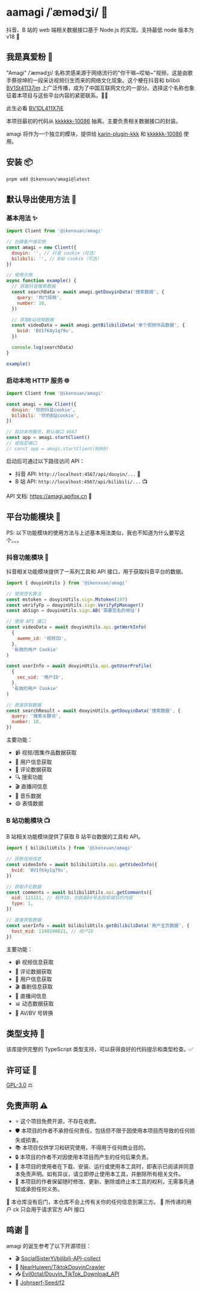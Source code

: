# aamagi /ˈæmədʒi/ 🎵

抖音、B 站的 web 端相关数据接口基于 Node.js 的实现。支持最低 node 版本为 v18 🚀

## 我是真爱粉 🧩

"Amagi" /ˈæmədʒi/ 名称灵感来源于网络流行的"你干嘛~哎呦~"视频，这是由歌手蔡徐坤的一段采访视频衍生而来的网络文化现象。这个梗在抖音和 bilibili [BV1St41137jm](https://www.bilibili.com/video/BV1St41137jm) 上广泛传播，成为了中国互联网文化的一部分。选择这个名称也象征着本项目与这些平台内容的紧密联系。🎤💃

此生必看 [BV1DL411X7jE](https://www.bilibili.com/video/BV1DL411X7jE)

本项目最初的代码从 [kkkkkk-10086](https://github.com/ikenxuan/kkkkkk-10086) 抽离。主要负责相关数据接口的封装。

amagi 将作为一个独立的模块，提供给 [karin-plugin-kkk](https://github.com/ikenxuan/karin-plugin-kkk) 和 [kkkkkk-10086](https://github.com/ikenxuan/kkkkkk-10086) 使用。

## 安装 📦

```bash
pnpm add @ikenxuan/amagi@latest
```

## 默认导出使用方法 🚀

### 基本用法 ✨

```javascript
import Client from '@ikenxuan/amagi'

// 创建客户端实例
const amagi = new Client({
  douyin: '', // 抖音 cookie（可选）
  bilibili: '', // B站 cookie（可选）
})

// 使用示例
async function example() {
  // 获取抖音搜索数据
  const searchData = await amagi.getDouyinData('搜索数据', {
    query: '热门视频',
    number: 10,
  })

  // 获取B站视频数据
  const videoData = await amagi.getBilibiliData('单个视频作品数据', {
    bvid: 'BV1fK4y1q79u',
  })

  console.log(searchData)
}

example()
```

### 启动本地 HTTP 服务 🌐

```javascript
import Client from '@ikenxuan/amagi'

const amagi = new Client({
  douyin: '你的抖音cookie',
  bilibili: '你的B站cookie',
})

// 启动本地服务，默认端口 4567
const app = amagi.startClient()
// 或指定端口
// const app = amagi.startClient(8080)
```

启动后可通过以下路径访问 API：

- 抖音 API: `http://localhost:4567/api/douyin/...` 📱
- B 站 API: `http://localhost:4567/api/bilibili/...` 📺

API 文档: https://amagi.apifox.cn 📝

## 平台功能模块 🧩

PS: 以下功能模块的使用方法与上述基本用法类似，我也不知道为什么要写这个。。。

### 抖音功能模块 📱

抖音相关功能模块提供了一系列工具和 API 接口，用于获取抖音平台的数据。

```javascript
import { douyinUtils } from '@ikenxuan/amagi'

// 使用签名算法
const mstoken = douyinUtils.sign.Mstoken(107)
const verifyFp = douyinUtils.sign.VerifyFpManager()
const abSign = douyinUtils.sign.AB('需要签名的地址')

// 使用 API 接口
const videoData = await douyinUtils.api.getWorkInfo(
  {
    aweme_id: '视频ID',
  },
  '有效的用户 Cookie'
)

const userInfo = await douyinUtils.api.getUserProfile(
  {
    sec_uid: '用户ID',
  },
  '有效的用户 Cookie'
)

// 直接获取数据
const searchResult = await douyinUtils.getDouyinData('搜索数据', {
  query: '搜索关键词',
  number: 10,
})
```

主要功能：

- 📹 视频/图集作品数据获取
- 👤 用户信息获取
- 💬 评论数据获取
- 🔍 搜索功能
- 🎬 直播间信息
- 🎵 音乐数据
- 😄 表情数据

### B 站功能模块 📺

B 站相关功能模块提供了获取 B 站平台数据的工具和 API。

```javascript
import { bilibiliUtils } from '@ikenxuan/amagi'

// 获取视频信息
const videoInfo = await bilibiliUtils.api.getVideoInfo({
  bvid: 'BV1fK4y1q79u',
})

// 获取评论数据
const comments = await bilibiliUtils.api.getComments({
  oid: 111111, // 稿件ID，也就是AV号去除前缀后的内容
  type: 1,
})

// 直接获取数据
const userInfo = await bilibiliUtils.getBilibiliData('用户主页数据', {
  host_mid: 1340190821, // 用户ID
})
```

主要功能：

- 📹 视频信息获取
- 💬 评论数据获取
- 👤 用户信息获取
- 🎬 番剧信息获取
- 📡 直播间信息
- 📊 动态数据获取
- 🔄 AV/BV 号转换

## 类型支持 🧰

该库提供完整的 TypeScript 类型支持，可以获得良好的代码提示和类型检查。✅

## 许可证 📜

[GPL-3.0](https://github.com/ikenxuan/amagi/blob/main/LICENSE) ⚖️

## 免责声明 ⚠️

- ⭐ 这个项目免费开源，不存在收费。
- 🛡️ 本项目的作者不承担任何责任，包括但不限于因使用本项目而导致的任何损失或损害。
- 📚 本项目仅供学习和研究使用，不得用于任何商业目的。
- 🔒 本项目的作者不对因使用本项目而产生的任何后果负责。
- 📝 本项目的使用者在下载、安装、运行或使用本工具时，即表示已阅读并同意本免责声明。如有异议，请立即停止使用本工具，并删除所有相关文件。
- 🔄 本项目的作者保留随时修改、更新、删除或终止本工具的权利，无需事先通知或承担任何义务。

🔐 本仓库没有后门，本仓库不会上传有关你的任何信息到第三方。
🍪 所传递的用户 ck 只会用于请求官方 API 接口

## 鸣谢 🙏

amagi 的诞生参考了以下开源项目：

- 🎬 [SocialSisterYi/bilibili-API-collect](https://github.com/SocialSisterYi/bilibili-API-collect)
- 📱 [NearHuiwen/TiktokDouyinCrawler](https://github.com/NearHuiwen/TiktokDouyinCrawler)
- 📥 [Evil0ctal/Douyin_TikTok_Download_API](https://github.com/Evil0ctal/Douyin_TikTok_Download_API)
- 🔄 [Johnserf-Seed/f2](https://github.com/Johnserf-Seed/f2)
